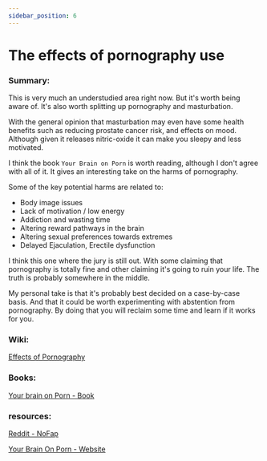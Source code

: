 ```yaml
---
sidebar_position: 6
---
```


# The effects of pornography use

### Summary:

This is very much an understudied area right now. But it's worth being aware of.
It's also worth splitting up pornography and masturbation. 

With the general opinion that masturbation may even have some health benefits such as reducing prostate cancer risk, and 
effects on mood. Although given it releases nitric-oxide it can make you sleepy and less motivated.

I think the book `Your Brain on Porn` is worth reading, although I don't agree with all of it. It gives an interesting 
take on the harms of pornography. 

Some of the key potential harms are related to:

* Body image issues
* Lack of motivation / low energy
* Addiction and wasting time
* Altering reward pathways in the brain
* Altering sexual preferences towards extremes
* Delayed Ejaculation, Erectile dysfunction

I think this one where the jury is still out. With some claiming that pornography is totally fine
and other claiming it's going to ruin your life. The truth is probably somewhere in the middle.

My personal take is that it's probably best decided on a case-by-case basis. And that it could be worth experimenting with abstention
 from pornography. By doing that you will reclaim some time and learn if it works for you.



### Wiki:

[Effects of Pornography](https://en.wikipedia.org/wiki/Effects_of_pornography)

### Books:

[Your brain on Porn - Book](https://www.goodreads.com/book/show/23121356-your-brain-on-porn?from_search=true&from_srp=true&qid=4WaeelcxmO&rank=1)

### resources:

[Reddit - NoFap](https://www.reddit.com)

[Your Brain On Porn - Website ](https://www.yourbrainonporn.com/)



